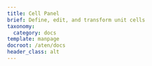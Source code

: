```yaml
---
title: Cell Panel
brief: Define, edit, and transform unit cells
taxonomy:
  category: docs
template: manpage
docroot: /aten/docs
header_class: alt
---
```


